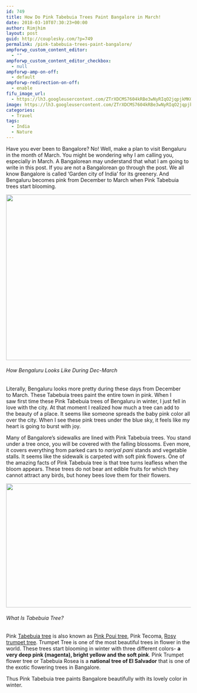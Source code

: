 ```yaml
---
id: 749
title: How Do Pink Tabebuia Trees Paint Bangalore in March!
date: 2018-03-10T07:30:23+00:00
author: Rimjhim
layout: post
guid: http://couplesky.com/?p=749
permalink: /pink-tabebuia-trees-paint-bangalore/
ampforwp_custom_content_editor:
  - ""
ampforwp_custom_content_editor_checkbox:
  - null
ampforwp-amp-on-off:
  - default
ampforwp-redirection-on-off:
  - enable
fifu_image_url:
  - https://lh3.googleusercontent.com/ZTrXDCMS7604kRBe3wNyRIqO2jqpjkMKG10GmUCw85tnmtLz6ZUZLZE1EfHdZmjWkTC5dIYcoBNweGUCxabDQBDpBbHwVQg4bfOFIP2wux1dexnjvH41RoXcQWlUUG5fMHfBbPBEoZX9BiEzwkat0Mf0hiJxnqkk8j_Y1zcKZjOx7of6TR2GgHQ7VUi7z1KFXgd-M3S5zI7CnGlm0FiF9dr8K5w2IbAz0P4HXedIiL_2xs5sN1Qnyb5McH1EcYWYtLnzeKAiLrJHaacsaor-idL7jsfi9BqHxkwrjqGj93NBGNChJNoUCJ4oU0zPDtSurXRMkgQVK7zuOPtbE7y2BdulTtXjuFIcSmn1jMd71lc9dkG7HTpJVVpUnSFcGvdsNoVnObEfh8hBBdl3trocFzmM8ieQD0-SOO8Ph2LL1z3hxBGWSKF05gdI39odmDWdSMtSFZkPdAaU4wjLxl_ghCCp0XLtHj-Wkw267DXAZ32F8xO54kQND3B09lI-iiBSRD5WQ4mtp98qPcnbrC_NfQtDH0aOFSYKo2226QKwoyPKBtdatyCxP7DgsvumTO4q2djFNDgKHzWX3tkOfviYZNhFEYV31jKQ3DOFLmPl7s9VZNR-Rn7nRqlKhdW65MdkgCeAtSXZqiVkzBXbJoBRGYyzk75LnbD6=w600-h411-no
image: https://lh3.googleusercontent.com/ZTrXDCMS7604kRBe3wNyRIqO2jqpjkMKG10GmUCw85tnmtLz6ZUZLZE1EfHdZmjWkTC5dIYcoBNweGUCxabDQBDpBbHwVQg4bfOFIP2wux1dexnjvH41RoXcQWlUUG5fMHfBbPBEoZX9BiEzwkat0Mf0hiJxnqkk8j_Y1zcKZjOx7of6TR2GgHQ7VUi7z1KFXgd-M3S5zI7CnGlm0FiF9dr8K5w2IbAz0P4HXedIiL_2xs5sN1Qnyb5McH1EcYWYtLnzeKAiLrJHaacsaor-idL7jsfi9BqHxkwrjqGj93NBGNChJNoUCJ4oU0zPDtSurXRMkgQVK7zuOPtbE7y2BdulTtXjuFIcSmn1jMd71lc9dkG7HTpJVVpUnSFcGvdsNoVnObEfh8hBBdl3trocFzmM8ieQD0-SOO8Ph2LL1z3hxBGWSKF05gdI39odmDWdSMtSFZkPdAaU4wjLxl_ghCCp0XLtHj-Wkw267DXAZ32F8xO54kQND3B09lI-iiBSRD5WQ4mtp98qPcnbrC_NfQtDH0aOFSYKo2226QKwoyPKBtdatyCxP7DgsvumTO4q2djFNDgKHzWX3tkOfviYZNhFEYV31jKQ3DOFLmPl7s9VZNR-Rn7nRqlKhdW65MdkgCeAtSXZqiVkzBXbJoBRGYyzk75LnbD6=w600-h411-no
categories:
  - Travel
tags:
  - India
  - Nature
---
```

Have you ever been to Bangalore? No! Well, make a plan to visit Bengaluru in the month of March. You might be wondering why I am calling you, especially in March. A Bangalorean may understand that what I am going to write in this post. If you are not a Bangalorean go through the post. We all know Bangalore is called &#8216;Garden city of India&#8217; for its greenery. And Bengaluru becomes pink from December to March when Pink Tabebuia trees start blooming.

<img class="alignnone size-medium aligncenter" src="https://lh3.googleusercontent.com/KSzpKhgC9qgCU6eP7lcvni7MJyycY284DYm43N3aGFD2nqjCKCQw9eBvE9eeFzptAImUxOk2Go2peZ_Us0zLFi6qMUWqidKTAIuNbBUOr70CzyOgfJxIPrCmhZFbduYdTHmowkQUtTnP1FYF2TZ6ZSvRncC4McsPdPSyNBGz2Y1JBxoapnCXJHp4wjjPpx9g4lIFxAuMou5vgmoYMeJ0mM976tl6GMQBLG9HdeqwN36zIhi2f9GU0-KiMNbzdim_UOE6TSQ_z6goHD16bagK3ce_Yktwxoni9TCM8uHkrN35LBVpZd15EhzO1yaqSz-pR8ImW0xJcerPb0LlKblrkbLKmDwd84XMUWT9g_-VdKdRz85CjBkO6IX5c85JPpwWCjFW3tU1Sor6foPxV6BTJKV4gWtHOQizoblusrWfyMMP2hCS-OEwXQKPldOUXCdiqQjIoDnGW9UCpnRkR0y97_J2VEfGjNrel3YZS0vriCHhYyUZE-1upYaVTjHv1kd-xEiY_TftK3506LnLm7ct1zeMZf-UOmAZp7FFCBMYV1cHPnljWcylkhwpnZihdWpYo8RrsiIQ-j4lrvp6oplDN8NqTQQsqhlnO76bZAK7iK84vp4gLR4EOR_3rhSceFOXVXT7zTLeGnjURfkZvF3aknRUF--QwXkP=w600-h450-no" width="600" height="450" /> 

###### How Bengaluru Looks Like During Dec-March

Literally, Bengaluru looks more pretty during these days from December to March. These Tabebuia trees paint the entire town in pink. When I saw first time these Pink Tabebuia trees of Bengaluru in winter, I just fell in love with the city. At that moment I realized how much a tree can add to the beauty of a place. It seems like someone spreads the baby pink color all over the city. When I see these pink trees under the blue sky, it feels like my heart is going to burst with joy.

Many of Bangalore&#8217;s sidewalks are lined with Pink Tabebuia trees. You stand under a tree once, you will be covered with the falling blossoms. Even more, it covers everything from parked cars to _nariyal pani_ stands and vegetable stalls. It seems like the sidewalk is carpeted with soft pink flowers. One of the amazing facts of Pink Tabebuia tree is that tree turns leafless when the bloom appears. These trees do not bear ant edible fruits for which they cannot attract any birds, but honey bees love them for their flowers.

<img class="alignnone size-medium aligncenter" src="https://lh3.googleusercontent.com/7GT5qcZYRUibjuA3T2mYBORoFA4lsRTqtcQuG34hoyq4ucNnZ1UFmtOkPd9OXhxCY1NucPS8V8l_Dh7BKOp1OVtSO92GpBf4XGmEbb8ErI6lPabJH-eFnfgVaECGX5rprRHWrvKRLqyLIrJa0F5-oUNijwwveZ8JoAkAdbSf8rDUWesvti-qrdIlHEoUOcrclMnsNUAiBpx_jpie8ZmAC4J5FwzmE-fDJwtAfLs37bCPe_lLTUn5Y4L8V0hGoWWaIZj1zts9_fCx7W1-Az6Au6LEt1gB0wCgLvPjPtTL1a3G1VA2ZP7MoWQu1TPXZ8lnnpogpz2FMO7U_2vRYH_gQUxkFqpW29n55eblG8V4HiNMDnug8oYuo080H-bGOiOtmazIq304Gsaix3UTQBu8ulhWSn3F8zKABgDEgSRAt30ZonkKu2HcmXodtI3W1m-d8kIgln2f_ZkAccwKbo20dAyYwOze4Tlohbomm6vhdE7uJkdblChs3z6N37PpT5bdOZgyh1pXI1N0WBSbnElB-WzHQVXfhUmxrquJEDPX_DMK2JIN89KrTsuZrRPJ8-JT-aBaRB5dvhZhvDvA-pgSuIBIF1rHkrkvMOlXbAa3HBslHwBwIYf0wmkOeFPt5ZqTkAjuV0wLc96VNW6zsxmmNuX_cFtMPOVk=w600-h337-no" width="600" height="337" /> 

###### What Is Tabebuia Tree?

Pink <a href="https://www.gardeningknowhow.com/ornamental/trees/tabebuia-trumpet-tree/tabebuia-tree-care.htm" target="_blank" rel="noopener">Tabebuia tree</a> is also known as <a href="https://en.wikipedia.org/wiki/Tabebuia_rosea" target="_blank" rel="noopener">Pink Poui tree</a>, Pink Tecoma, <a href="https://www.southernliving.com/plants/trumpet-tree" target="_blank" rel="noopener">Rosy trumpet tree</a>. Trumpet Tree is one of the most beautiful trees in flower in the world. These trees start blooming in winter with three different colors- **a very deep pink (magenta), bright yellow and the soft pink**. Pink Trumpet flower tree or Tabebuia Rosea is a **national tree of El Salvador** that is one of the exotic flowering trees in Bangalore.

Thus Pink Tabebuia tree paints Bangalore beautifully with its lovely color in winter.

&nbsp;